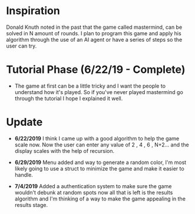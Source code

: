 
# Inspiration
Donald Knuth noted in the past that the game called mastermind, can be solved in N amount of rounds. I plan to program this game and apply his algorithm through the use of an AI agent or have a series of steps so the user can try.

# Tutorial Phase (6/22/19 - Complete)
- The game at first can be a little tricky and I want the people to understand how it's played. So if you've never played mastermind go through the tutorial I hope I explained it well.

# Update
- **6/22/2019** I think I came up with a good algorithm to help the game scale now. Now the user can enter any value of 2 , 4 , 6 , N+2... and the display scales with the help of recursion.

- **6/29/2019** Menu added and way to generate a random color, I'm most likely going to use a struct to minimize the game and make it easier to handle.

- **7/4/2019** Added a authentication system to make sure the game wouldn't debunk at random spots now all that is left is the results algorithm and I'm thinking of a way to make the game appealing in the results stage.